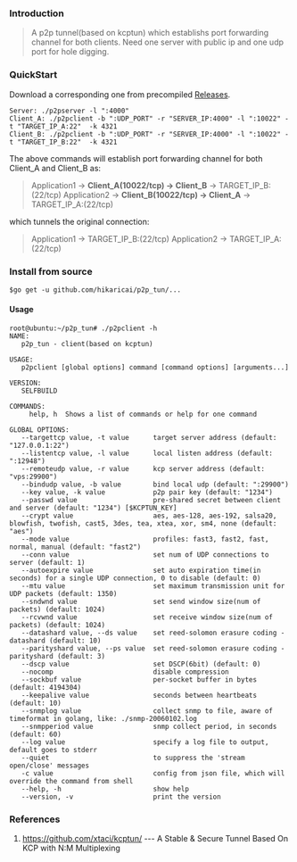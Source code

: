 ### Introduction
>A p2p tunnel(based on kcptun) which establishs port forwarding channel for both clients.
>Need one server with public ip and one udp port for hole digging. 

### QuickStart
Download a corresponding one from precompiled [Releases](https://github.com/hikaricai/p2p_tun/releases).

```
Server: ./p2pserver -l ":4000" 
Client_A: ./p2pclient -b ":UDP_PORT" -r "SERVER_IP:4000" -l ":10022" -t "TARGET_IP_A:22"  -k 4321
Client_B: ./p2pclient -b ":UDP_PORT" -r "SERVER_IP:4000" -l ":10022" -t "TARGET_IP_B:22"  -k 4321
```
The above commands will establish port forwarding channel for both Client_A and Client_B as:

> Application1 -> **Client_A(10022/tcp) -> Client_B** -> TARGET_IP_B:(22/tcp)
> Application2 -> **Client_B(10022/tcp) -> Client_A** -> TARGET_IP_A:(22/tcp)

which tunnels the original connection:

> Application1 -> TARGET_IP_B:(22/tcp)
> Application2 -> TARGET_IP_A:(22/tcp)

### Install from source

```
$go get -u github.com/hikaricai/p2p_tun/...
```

#### Usage

```
root@ubuntu:~/p2p_tun# ./p2pclient -h
NAME:
   p2p_tun - client(based on kcptun)

USAGE:
   p2pclient [global options] command [command options] [arguments...]

VERSION:
   SELFBUILD

COMMANDS:
     help, h  Shows a list of commands or help for one command

GLOBAL OPTIONS:
   --targettcp value, -t value      target server address (default: "127.0.0.1:22")
   --listentcp value, -l value      local listen address (default: ":12948")
   --remoteudp value, -r value      kcp server address (default: "vps:29900")
   --bindudp value, -b value        bind local udp (default: ":29900")
   --key value, -k value            p2p pair key (default: "1234")
   --passwd value                   pre-shared secret between client and server (default: "1234") [$KCPTUN_KEY]
   --crypt value                    aes, aes-128, aes-192, salsa20, blowfish, twofish, cast5, 3des, tea, xtea, xor, sm4, none (default: "aes")
   --mode value                     profiles: fast3, fast2, fast, normal, manual (default: "fast2")
   --conn value                     set num of UDP connections to server (default: 1)
   --autoexpire value               set auto expiration time(in seconds) for a single UDP connection, 0 to disable (default: 0)
   --mtu value                      set maximum transmission unit for UDP packets (default: 1350)
   --sndwnd value                   set send window size(num of packets) (default: 1024)
   --rcvwnd value                   set receive window size(num of packets) (default: 1024)
   --datashard value, --ds value    set reed-solomon erasure coding - datashard (default: 10)
   --parityshard value, --ps value  set reed-solomon erasure coding - parityshard (default: 3)
   --dscp value                     set DSCP(6bit) (default: 0)
   --nocomp                         disable compression
   --sockbuf value                  per-socket buffer in bytes (default: 4194304)
   --keepalive value                seconds between heartbeats (default: 10)
   --snmplog value                  collect snmp to file, aware of timeformat in golang, like: ./snmp-20060102.log
   --snmpperiod value               snmp collect period, in seconds (default: 60)
   --log value                      specify a log file to output, default goes to stderr
   --quiet                          to suppress the 'stream open/close' messages
   -c value                         config from json file, which will override the command from shell
   --help, -h                       show help
   --version, -v                    print the version

```


### References

1. https://github.com/xtaci/kcptun/ --- A Stable & Secure Tunnel Based On KCP with N:M Multiplexing



